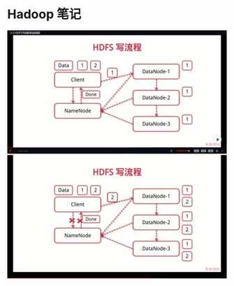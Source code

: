 # Hadoop 笔记



![HDFS写流程](https://github.com/MrCat9/Hadoop/blob/master/img/HDFS%E5%86%99%E6%B5%81%E7%A8%8B.png)
![HDFS写流程2](https://github.com/MrCat9/Hadoop/blob/master/img/HDFS%E5%86%99%E6%B5%81%E7%A8%8B2.png)
